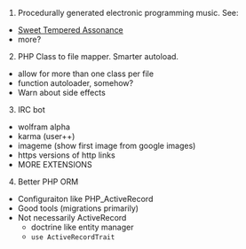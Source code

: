 1. Procedurally generated electronic programming music. See:
  * [Sweet Tempered Assonance](http://www.youtube.com/watch?v=7Qt-gvv6Uq0)
  * more?
2. PHP Class to file mapper. Smarter autoload.
  * allow for more than one class per file
  * function autoloader, somehow?
  * Warn about side effects
3. IRC bot
  * wolfram alpha
  * karma (user++)
  * imageme (show first image from google images)
  * https versions of http links
  * MORE EXTENSIONS
4. Better PHP ORM
  * Configuraiton like PHP_ActiveRecord
  * Good tools (migrations primarily)
  * Not necessarily ActiveRecord
     * doctrine like entity manager
     * `use ActiveRecordTrait`
